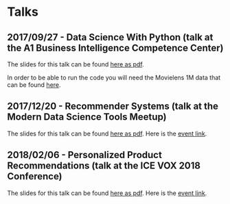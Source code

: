 # Talks

## 2017/09/27 - Data Science With Python (talk at the A1 Business Intelligence Competence Center) 

The slides for this talk can be found [here as pdf](http://bit.ly/data-science-with-python-2017-09-27--pdf).

In order to be able to run the code you will need the Movielens 1M data that can be found [here](https://grouplens.org/datasets/movielens/1m/).

## 2017/12/20 - Recommender Systems (talk at the Modern Data Science Tools Meetup)

The slides for this talk can be found [here as pdf](http://bit.ly/recommender-systems-2017-12-20-pdf). Here is the [event link](http://bit.ly/modern-data-science-tools-meetup-2017-12-20).

## 2018/02/06 - Personalized Product Recommendations (talk at the ICE VOX 2018 Conference)

The slides for this talk can be found [here as pdf](http://bit.ly/personalized-product-recommendations-2018-02-06). Here is the [event link](https://www.icetotallygaming.com/data-science-and-personalisation#/).
